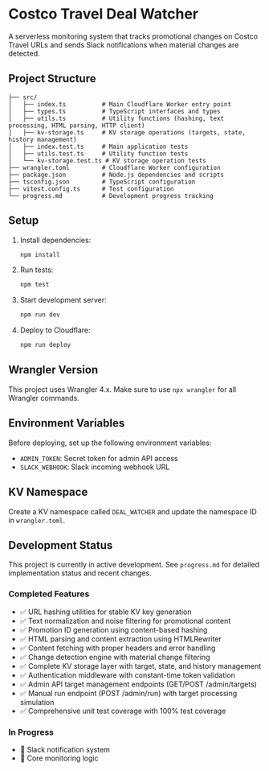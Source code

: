 # Costco Travel Deal Watcher

A serverless monitoring system that tracks promotional changes on Costco Travel URLs and sends Slack notifications when material changes are detected.

## Project Structure

```
├── src/
│   ├── index.ts          # Main Cloudflare Worker entry point
│   ├── types.ts          # TypeScript interfaces and types
│   ├── utils.ts          # Utility functions (hashing, text processing, HTML parsing, HTTP client)
│   ├── kv-storage.ts     # KV storage operations (targets, state, history management)
│   ├── index.test.ts     # Main application tests
│   ├── utils.test.ts     # Utility function tests
│   └── kv-storage.test.ts # KV storage operation tests
├── wrangler.toml         # Cloudflare Worker configuration
├── package.json          # Node.js dependencies and scripts
├── tsconfig.json         # TypeScript configuration
├── vitest.config.ts      # Test configuration
└── progress.md           # Development progress tracking
```

## Setup

1. Install dependencies:
   ```bash
   npm install
   ```

2. Run tests:
   ```bash
   npm test
   ```

3. Start development server:
   ```bash
   npm run dev
   ```

4. Deploy to Cloudflare:
   ```bash
   npm run deploy
   ```

## Wrangler Version

This project uses Wrangler 4.x. Make sure to use `npx wrangler` for all Wrangler commands.

## Environment Variables

Before deploying, set up the following environment variables:

- `ADMIN_TOKEN`: Secret token for admin API access
- `SLACK_WEBHOOK`: Slack incoming webhook URL

## KV Namespace

Create a KV namespace called `DEAL_WATCHER` and update the namespace ID in `wrangler.toml`.

## Development Status

This project is currently in active development. See `progress.md` for detailed implementation status and recent changes.

### Completed Features
- ✅ URL hashing utilities for stable KV key generation
- ✅ Text normalization and noise filtering for promotional content
- ✅ Promotion ID generation using content-based hashing
- ✅ HTML parsing and content extraction using HTMLRewriter
- ✅ Content fetching with proper headers and error handling
- ✅ Change detection engine with material change filtering
- ✅ Complete KV storage layer with target, state, and history management
- ✅ Authentication middleware with constant-time token validation
- ✅ Admin API target management endpoints (GET/POST /admin/targets)
- ✅ Manual run endpoint (POST /admin/run) with target processing simulation
- ✅ Comprehensive unit test coverage with 100% test coverage

### In Progress
- 🔄 Slack notification system
- 🔄 Core monitoring logic